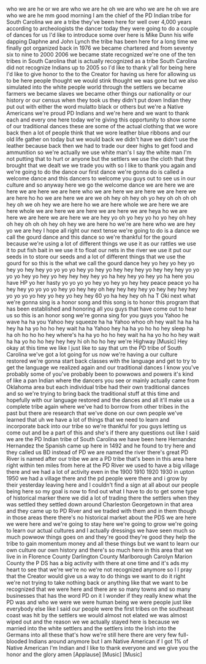 
who we are he or we are who we are he oh
we are who we are he oh we are who we
are he mm good morning I am the chief of
the PD Indian tribe for South Carolina
we are a tribe they&#39;ve been here for
well over 4,000 years according to
archeologists the dancer today they were
going to do a couple of dances for us
I&#39;d like to introduce some over here is
Mike Dunn his wife dapping Daphne and
John Lynch the tribe has been here for a
long time we finally got organized back
in 1976 we became chartered and from
seventy six to nine to 2000 2006 we
became state recognized we&#39;re one of the
ten tribes in South Carolina that is
actually recognized as a tribe South
Carolina did not recognize Indians up to
2005 so I&#39;d like to thank y&#39;all for
being here I&#39;d like to give honor to the
to the Creator for having us here for
allowing us to be here people thought we
would stink thought we was gone but we
also simulated into the white people
world through the settlers we became
farmers we became slaves we became other
things our nationality or our history or
our census when they took us they didn&#39;t
put down Indian they put out with either
the word mulatto black or others but
we&#39;re a Native Americans we&#39;re proud PD
Indians
and we&#39;re here and we want to thank each
and every one here today we&#39;re giving
this opportunity to show some of our
traditional dances these are some of the
actual clothing that we wore back then a
lot of people think that we wore leather
blue ribbons and our old life gather on
today
but we would back we didn&#39;t have we
didn&#39;t use the leather because back then
we had to trade our deer highs to get
food and ammunition so we&#39;re actually we
use white man&#39;s I say the white man I&#39;m
not putting that to hurt or anyone but
the settlers we use the cloth that they
brought that we dealt we we trade you
with so I like to thank you again and
we&#39;re going to do the dance our first
dance we&#39;re gonna do is called a welcome
dance and this dancers to welcome you
guys out to see us in our culture and so
anyway here we go the welcome dance we
are here we are here we are here we are
here who we are here we are here we are
here we are here ho ho we are here we
are we oh hey oh hey oh yo hey oh oh oh
oh hey oh we oh hey we are here ho we
are here whole we are here we are here
whole we are here we are here we are
here
we are heya ho we are here we are here
we are here we are hey yo oh yo hey yo
ho yo hey oh hey oh hey oh oh oh hey oh
hey we are here ho
we&#39;re are here who we are hey yo we are
hey I hope all right our next tense
we&#39;re going to do is a dance we call the
gourd dance and this dance so we&#39;re
thankful for the gourd because we&#39;re
using a lot of different things we use
it as our rattles we use it to put fish
bait in we use it to float our nets in
the river we use it put our seeds in to
store our seeds and a lot of different
things that we use the gourd for so this
is the what we call the gourd dance hey
yo hey yo hey yo hey yo hey hey yo yo yo
yo hey yo hey yo hey hey hey yo hey hey
hey yo yo yo yo hey yo hey yo hey hey
hey hey yo ha hey hey yo hey yo ha here
you have HP yo her hasty yo yo yo yo hey
yo hey yo hey hey peace peace yo ha hey
hey yo yo yo yo hey yo hey hey
oh hey hey hey hey yo hey hey hey hey yo
yo yo yo hey yo hey yo hey hey 60 yo ha
hey hey oh ha T Oki next what we&#39;re
gonna sing is a honor song and this song
is to honor this program that has been
established and honoring all you guys
that have come out to hear us so this is
an honor song we&#39;re gonna sing for you
guys you Yahoo he wave ha ha you Yahoo
hey squeeze ha ha Yahoo whoo oh hey wait
ha ha ha hey ha ha yo ho ho hey wait ha
ha Yahoo hey ha ha yo ho ho hey sleep ha
ha oh ho ho ho hey where&#39;s ha ha yo ho
ho hey wait ha ha yo ho ho hey wait ha
ha yo ho ho hey hey hey hi oh ho ho hey
we&#39;re Highway
[Music]
Hey okay at this time we like I just
like to say that um the PD tribe of
South Carolina we&#39;ve got a lot going for
us now
we&#39;re having a our culture restored
we&#39;re gonna start back classes with the
language and get to try to get the
language we realized again and our
traditional dances I know you&#39;ve
probably some of you&#39;ve probably been to
powwows and powers it&#39;s kind of like a
pan Indian where the dancers you see or
mainly actually came from Oklahoma area
but each individual tribe had their own
traditional dances and so we&#39;re trying
to bring back the traditional stuff at
this time and hopefully with our
language restored and the dances and all
it&#39;ll make us a complete tribe again
where we&#39;ve had to borrow from other
tribes in the past but there are
research that we&#39;ve done on our own
people we&#39;ve learned that uh we have a
lot of things that we need to learn and
incorporate back into our tribe so we&#39;re
thankful for you guys letting us come
out and be a part of this and she&#39;s if
there any questions out like I said we
are the PD Indian tribe of South
Carolina we have been here Hernandez
Hernandez the Spanish came up here in
1492 and he found to try here and they
called us BD instead of PD we are named
the river there&#39;s great PD River is
named after our tribe we are a PD tribe
that&#39;s been in this area here right
within ten miles from here at the PD
River we used to have a big village
there
and we had a lot of activity even in the
1900 1910 1920 1930 in upton 1950 we had
a village there and the pd people were
there and i grow by their yesterday
leaving here and I couldn&#39;t find a sign
at all about our people being here so my
goal is now to find out what I have to
do to get some type of historical marker
there we did a lot of trading there the
settlers when they was settled they
settled down around Charleston
Georgetown in that area and they came up
to PD River and we traded with them and
in them though in those areas there
there&#39;s no historical market about the
PDS we are here we were here and we&#39;re
going to stay here we&#39;re going to grow
we&#39;re going to learn our actual cultures
and I actually dressings we have seen
much so much powwow things goes on and
they&#39;re good they&#39;re good they help the
tribe to gain momentum money and all
these things but we want to learn our
own culture our own history and there&#39;s
so much here in this area that we live
in in Florence County Darlington County
Marlborough Carolyn Marion County the P
DS has a big activity with there at one
time and it&#39;s ads my heart to see that
we&#39;re we&#39;re no we&#39;re not recognized
anymore so I I pray that the Creator
would give us a way to do things we want
to do it right we&#39;re not trying to take
nothing back or anything like that we
want to be recognized that we were here
and there are so many towns and so many
businesses that has the word PD on it I
wonder if they really knew what the PD
was and who we were we were human being
we were people just like everybody else
like I said our people were the first
tribes on the southeast coast
was hit by the settlers we would almost
not elated we was almost wiped out and
the reason we we actually stayed here is
because we married into the white
settlers and the settlers into the Irish
into the Germans into all these that&#39;s
how we&#39;re still here there are very few
full-blooded Indians around anymore but
I am Native American if I got 1% of
Native American I&#39;m Indian and I like to
thank everyone and we give you the honor
and the glory amen
[Applause]
[Music]
[Music]
